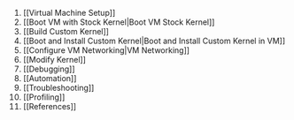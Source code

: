 1. [[Virtual Machine Setup]]
2. [[Boot VM with Stock Kernel|Boot VM Stock Kernel]]
3. [[Build Custom Kernel]]
4. [[Boot and Install Custom Kernel|Boot and Install Custom Kernel in VM]]
5. [[Configure VM Networking|VM Networking]]
6. [[Modify Kernel]]
7. [[Debugging]]
8. [[Automation]]
9. [[Troubleshooting]]
10. [[Profiling]]
11. [[References]]
